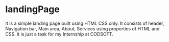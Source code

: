 # landingPage
It is a simple landing page built using HTML CSS only. It consists of header, Navigation bar, Main area, About, Services using properties of HTML and CSS. it is just a task for my Internship at CODSOFT.

